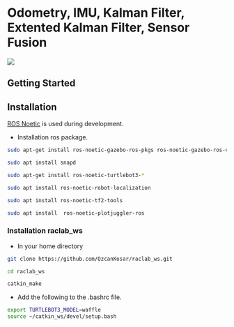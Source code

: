 
# Odometry, IMU, Kalman Filter, Extented Kalman Filter, Sensor Fusion

![](https://raclab.org/wp-content/uploads/2021/07/RACLAB5-1-1024x181.png)



## Getting Started
## Installation

[ROS Noetic](http://wiki.ros.org/noetic/Installation/Ubuntu) is used during development.
- Installation ros package.

``` bash 
sudo apt-get install ros-noetic-gazebo-ros-pkgs ros-noetic-gazebo-ros-control ros-noetic-ros-controllers ros-noetic-twist-mux
```
``` bash
sudo apt install snapd
```
``` bash
sudo apt-get install ros-noetic-turtlebot3-*
```
``` bash
sudo apt install ros-noetic-robot-localization
```
``` bash
sudo apt install ros-noetic-tf2-tools 
```
``` bash
sudo apt install  ros-noetic-plotjuggler-ros
```
###  Installation raclab_ws
- In your home directory

``` bash
git clone https://github.com/OzcanKosar/raclab_ws.git
```
``` bash
cd raclab_ws
```
``` bash
catkin_make
```
- Add the following to the .bashrc file.

``` bash
export TURTLEBOT3_MODEL=waffle
source ~/catkin_ws/devel/setup.bash
```

